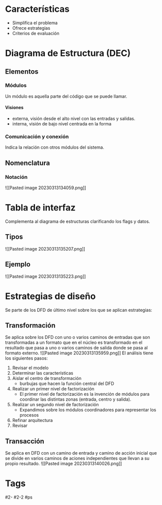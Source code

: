 # Características
- Simplifica el problema
- Ofrece estrategias
- Criterios de evaluación
# Diagrama de Estructura (DEC)
## Elementos
### Módulos
Un módulo es aquella parte del código que se puede llamar.
#### Visiones
- externa, visión desde el alto nivel con las entradas y salidas.
- interna, visión de bajo nivel centrada en la forma
### Comunicación y conexión
Indica la relación con otros módulos del sistema.
## Nomenclatura
### Notación
![[Pasted image 20230313134059.png]]
# Tabla de interfaz
Complementa al diagrama de estructuras clarificando los flags y datos.
## Tipos
![[Pasted image 20230313135207.png]]
## Ejemplo
![[Pasted image 20230313135223.png]]
# Estrategias de diseño
Se parte de los DFD de último nivel sobre los que se aplican estrategias:
## Transformación
Se aplica sobre los DFD con uno o varios caminos de entradas que son transformadas a un formato que en el núcleo es transformado en el resultado que pasa a uno o varios caminos de salida donde se pasa al formato externo.
![[Pasted image 20230313135959.png]]
El análisis tiene los siguientes pasos:
1. Revisar el modelo
2. Determinar las características
3. Aislar el centro de transformación
	- burbujas que hacen la función central del DFD
4. Realizar un primer nivel de factorización
	- El primer nivel de factorización es la invención de módulos para coordinar las distintas zonas (entrada, centro y salida).
5. Realizar un segundo nivel de factorización
	- Expandimos sobre los módulos coordinadores para representar los procesos
6. Refinar arquitectura
7. Revisar
## Transacción
Se aplica en DFD con un camino de entrada y camino de acción inicial que se divide en varios caminos de aciones independientes que llevan a su propio resultado.
![[Pasted image 20230313140026.png]]
# Tags
#2- 
#2-2 
#ps